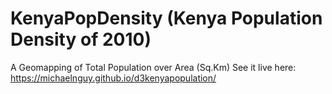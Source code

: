 # KenyaPopDensity (Kenya Population Density of 2010)
A Geomapping of Total Population over Area (Sq.Km)
See it live here: https://michaelnguy.github.io/d3kenyapopulation/

